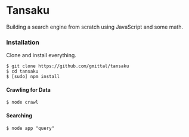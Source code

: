 # Tansaku
Building a search engine from scratch using JavaScript and some math.

### Installation
Clone and install everything.
```
$ git clone https://github.com/gmittal/tansaku
$ cd tansaku
$ [sudo] npm install
```

#### Crawling for Data
```
$ node crawl
```

#### Searching
```
$ node app "query"
```